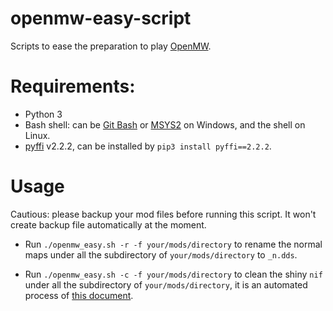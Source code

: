 # openmw-easy-script
Scripts to ease the preparation to play [OpenMW](https://openmw.org/en/).

# Requirements:

* Python 3
* Bash shell: can be [Git Bash](https://gitforwindows.org/) or [MSYS2](https://www.msys2.org/) on Windows, and the shell on Linux.
* [pyffi](https://github.com/niftools/pyffi) v2.2.2, can be installed by `pip3 install pyffi==2.2.2`.

# Usage

Cautious: please backup your mod files before running this script. It won't create backup file automatically at the moment.

* Run `./openmw_easy.sh -r -f your/mods/directory` to rename the normal maps under all the subdirectory of `your/mods/directory` to `_n.dds`. 

* Run `./openmw_easy.sh -c -f your/mods/directory` to clean the shiny `nif` under all the subdirectory of `your/mods/directory`, it is an automated process of [this document](https://openmw.readthedocs.io/en/openmw-0.41.0/openmw-mods/convert_bump_mapped_mods.html).
